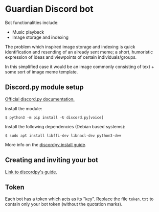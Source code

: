 # Guardian Discord bot

Bot functionalities include:
- Music playback
- Image storage and indexing

The problem which inspired image storage and indexing is quick identification and resending of an already sent meme; a short, humoristic expression of ideas and viewpoints of certain individuals/groups. 


In this simplified case it would be an image commonly consisting of text + some sort of image meme template.

## Discord.py module setup

[Official discord.py documentation.](https://discordpy.readthedocs.io/en/latest/index.html "Discordpy docs.")


Install the module:

`$ python3 -m pip install -U discord.py[voice]`


Install the following dependencies (Debian based systems):

`$ sudo apt install libffi-dev libnacl-dev python3-dev`

More info on the [discordpy install guide](https://discordpy.readthedocs.io/en/latest/intro.html "Module install guide.").

## Creating and inviting your bot

[Link to discordpy's guide.](https://discordpy.readthedocs.io/en/latest/discord.html "Discordpy docs - invite, create.")

## Token

Each bot has a token which acts as its "key".
Replace the file `token.txt` to contain only your bot token (without the quotation marks).
